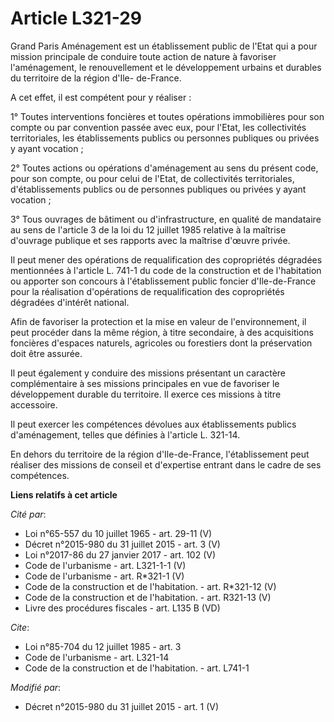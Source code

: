 # Article L321-29

Grand Paris Aménagement est un établissement public de l'Etat qui a pour mission principale de conduire toute action de
nature à favoriser l'aménagement, le renouvellement et le développement urbains et durables du territoire de la région d'Ile-
de-France. 

A cet effet, il est compétent pour y réaliser : 

1° Toutes interventions foncières et toutes opérations immobilières pour son compte ou par convention passée avec eux, pour
l'Etat, les collectivités territoriales, les établissements publics ou personnes publiques ou privées y ayant vocation ; 

2° Toutes actions ou opérations d'aménagement au sens du présent code, pour son compte, ou pour celui de l'Etat, de
collectivités territoriales, d'établissements publics ou de personnes publiques ou privées y ayant vocation ; 

3° Tous ouvrages de bâtiment ou d'infrastructure, en qualité de mandataire au sens de l'article 3 de la loi du 12 juillet
1985 relative à la maîtrise d'ouvrage publique et ses rapports avec la maîtrise d'œuvre privée. 

Il peut mener des opérations de requalification des copropriétés dégradées mentionnées à l'article L. 741-1 du code de la
construction et de l'habitation ou apporter son concours à l'établissement public foncier d'Ile-de-France pour la réalisation
d'opérations de requalification des copropriétés dégradées d'intérêt national. 

Afin de favoriser la protection et la mise en valeur de l'environnement, il peut procéder dans la même région, à titre
secondaire, à des acquisitions foncières d'espaces naturels, agricoles ou forestiers dont la préservation doit être assurée. 

Il peut également y conduire des missions présentant un caractère complémentaire à ses missions principales en vue de
favoriser le développement durable du territoire. Il exerce ces missions à titre accessoire. 

Il peut exercer les compétences dévolues aux établissements publics d'aménagement, telles que définies à l'article L.
321-14. 

En dehors du territoire de la région d'Ile-de-France, l'établissement peut réaliser des missions de conseil et d'expertise
entrant dans le cadre de ses compétences.

**Liens relatifs à cet article**

_Cité par_:

  - Loi n°65-557 du 10 juillet 1965 - art. 29-11 (V)
  - Décret n°2015-980 du 31 juillet 2015 - art. 3 (V)
  - Loi n°2017-86 du 27 janvier 2017 - art. 102 (V)
  - Code de l'urbanisme - art. L321-1-1 (V)
  - Code de l'urbanisme - art. R*321-1 (V)
  - Code de la construction et de l'habitation. - art. R*321-12 (V)
  - Code de la construction et de l'habitation. - art. R321-13 (V)
  - Livre des procédures fiscales - art. L135 B (VD)

_Cite_:

  - Loi n°85-704 du 12 juillet 1985 - art. 3
  - Code de l'urbanisme - art. L321-14
  - Code de la construction et de l'habitation. - art. L741-1

_Modifié par_:

  - Décret n°2015-980 du 31 juillet 2015 - art. 1 (V)
